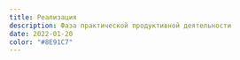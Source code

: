 ```yaml
---
title: Реализация
description: Фаза практической продуктивной деятельности
date: 2022-01-20
color: "#8E91C7"
---
```

